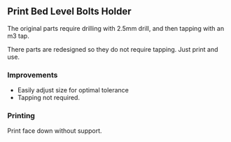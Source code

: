 ## Print Bed Level Bolts Holder

The original parts require drilling with 2.5mm drill, and then tapping with an
m3 tap.

There parts are redesigned so they do not require tapping. Just print and use.

### Improvements

- Easily adjust size for optimal tolerance
- Tapping not required.

### Printing

Print face down without support.
